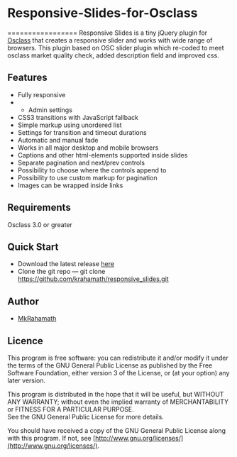 # Responsive-Slides-for-Osclass
=================
Responsive Slides is a tiny jQuery plugin for [Osclass](http://osclass.org) that creates a responsive slider and works with wide range of browsers. This plugin based on OSC slider plugin which re-coded to meet osclass market quality check, added description field and improved css.

## Features
* Fully responsive
* * Admin settings
* CSS3 transitions with JavaScript fallback
* Simple markup using unordered list
* Settings for transition and timeout durations
* Automatic and manual fade
* Works in all major desktop and mobile browsers
* Captions and other html-elements supported inside slides
* Separate pagination and next/prev controls
* Possibility to choose where the controls append to
* Possibility to use custom markup for pagination
* Images can be wrapped inside links

## Requirements
Osclass 3.0 or greater

## Quick Start
* Download the latest release [here](https://github.com/krahamath/responsive_slides/archive/master.zip)
* Clone the git repo — git clone https://github.com/krahamath/responsive_slides.git

## Author
* [MkRahamath](https://github.com/krahamath)

## Licence
This program is free software: you can redistribute it and/or modify
it under the terms of the GNU General Public License as published by
the Free Software Foundation, either version 3 of the License, or
(at your option) any later version.

This program is distributed in the hope that it will be useful,
but WITHOUT ANY WARRANTY; without even the implied warranty of
MERCHANTABILITY or FITNESS FOR A PARTICULAR PURPOSE.  
See the GNU General Public License for more details.

You should have received a copy of the GNU General Public License
along with this program.  If not, see [http://www.gnu.org/licenses/](http://www.gnu.org/licenses/).

